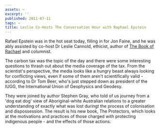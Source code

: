 ```yaml
---
assets: ~
excerpt: ''
published: 2011-07-11
tags: ~
title: Leslie Co-Hosts The Conversation Hour with Raphael Epstein
---
```

Rafael Epstein was in the hot seat today, filling in for Jon Faine, and he was ably assisted by co-host Dr Leslie Cannold, ethicist, author of [The Book of Rachael](http://cannold.com/articles/article/the-book-of-rachael/) and columnist. 

The carbon tax was the topic of the day and there were some interesting questions to thrash out about the media coverage of the tax. From the scientist's perspective, the media looks like a hungry beast always looking for conflicting views, even if some of them aren't scientifically valid - according to Dr Tom Beer, who's just stepped down as president of the IUGG, the International Union of Geophysics and Geodesy.

They were joined by author Stephen Gray, who told of us journey from a 'dog eat dog' view of Aboriginal-white Australian relations to a greater understanding of exactly what was lost duringt the process of colonisation and dispossession. The result is his new book, The Protectors, which looks at the motivations and practices of those charged with protecting indigenous people - and the effects of those actions.